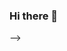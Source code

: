 ### Hi there 👋

<!--
### Hi there 👋

- 🌱 I’m at currently at the beginning of my journey coding. I'm very excited to start bootcamp with School Of Code in September :) 
- 😄 Pronouns: he/him

-->

-->
